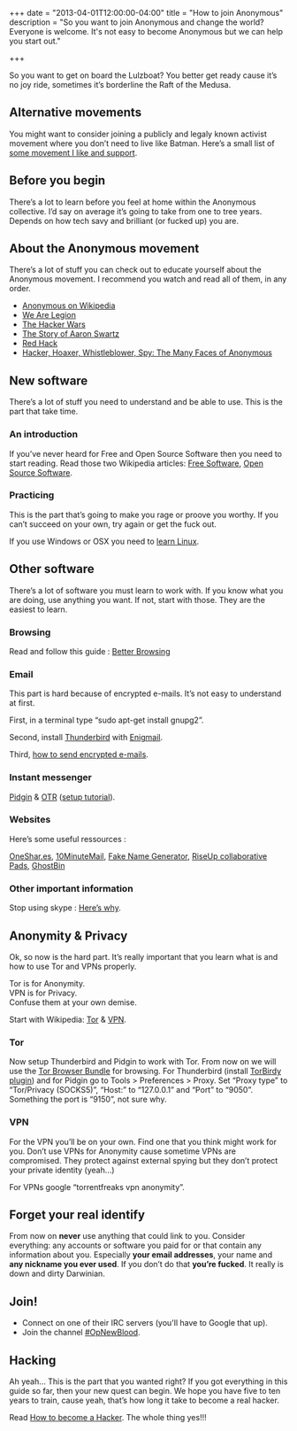 +++
date = "2013-04-01T12:00:00-04:00"
title = "How to join Anonymous"
description = "So you want to join Anonymous and change the world? Everyone is welcome. It's not easy to become Anonymous but we can help you start out."

+++

So you want to get on board the Lulzboat? You better get ready cause it’s no joy ride, sometimes it’s borderline the Raft of the Medusa.

## Alternative movements

You might want to consider joining a publicly and legaly known activist movement where you don’t need to live like Batman. Here’s a small list of [some movement I like and support](https://twitter.com/SageHack/lists/activist-collectives/members).

## Before you begin

There’s a lot to learn before you feel at home within the Anonymous collective. I’d say on average it’s going to take from one to tree years. Depends on how tech savy and brilliant (or fucked up) you are.

## About the Anonymous movement

There’s a lot of stuff you can check out to educate yourself about the Anonymous movement. I recommend you watch and read all of them, in any order.

* [Anonymous on Wikipedia](https://en.wikipedia.org/wiki/Anonymous_group)
* [We Are Legion](http://wearelegionthedocumentary.com/)
* [The Hacker Wars](https://www.youtube.com/watch?v=ku9edEKvGuY)
* [The Story of Aaron Swartz](https://www.youtube.com/watch?v=gpvcc9C8SbM)
* [Red Hack](https://www.youtube.com/watch?v=nf-24WuN--Y)
* [Hacker, Hoaxer, Whistleblower, Spy: The Many Faces of Anonymous](http://www.theguardian.com/books/2014/nov/19/hacker-hoaxer-whistleblower-spy-many-faces-anonymous-gabriella-coleman-review)

## New software

There’s a lot of stuff you need to understand and be able to use. This is the part that take time.

### An introduction

If you’ve never heard for Free and Open Source Software then you need to start reading. Read those two Wikipedia articles: [Free Software](https://en.wikipedia.org/wiki/Free_software), [Open Source Software](https://en.wikipedia.org/wiki/Open-source_software).

### Practicing

This is the part that’s going to make you rage or proove you worthy. If you can’t succeed on your own, try again or get the fuck out.

If you use Windows or OSX you need to [learn Linux](/learn-linux/).

## Other software

There’s a lot of software you must learn to work with. If you know what you are doing, use anything you want. If not, start with those. They are the easiest to learn.

### Browsing

Read and follow this guide : [Better Browsing](https://help.riseup.net/en/better-web-browsing)

### Email

This part is hard because of encrypted e-mails. It’s not easy to understand at first.

First, in a terminal type “sudo apt-get install gnupg2”.

Second, install [Thunderbird](https://www.mozilla.org/en-US/thunderbird/) with [Enigmail](https://www.enigmail.net/home/index.php).

Third, [how to send encrypted e-mails](http://thehackernews.com/2014/01/PGP-encryption-Thunderbird-Enigmail_12.html).

### Instant messenger

[Pidgin](https://pidgin.im/) & [OTR](https://otr.cypherpunks.ca/) ([setup tutorial](https://www.cyberguerrilla.org/blog/?p=17932)).

### Websites

Here’s some useful ressources :

[OneShar.es](https://oneshar.es/), [10MinuteMail](http://10minutemail.com/), [Fake Name Generator](http://www.fakenamegenerator.com/), [RiseUp collaborative Pads](https://pad.riseup.net/), [GhostBin](https://pad.riseup.net/)

### Other important information

Stop using skype : [Here’s why](https://we.riseup.net/riseuphelp+en/skype).

## Anonymity & Privacy

Ok, so now is the hard part. It’s really important that you learn what is and how to use Tor and VPNs properly.

Tor is for Anonymity.  
VPN is for Privacy.  
Confuse them at your own demise.

Start with Wikipedia: [Tor](https://en.wikipedia.org/wiki/Tor_anonymity_network) & [VPN](https://en.wikipedia.org/wiki/Virtual_private_network).

### Tor

Now setup Thunderbird and Pidgin to work with Tor. From now on we will use the [Tor Browser Bundle](https://www.torproject.org/projects/torbrowser.html.en) for browsing. For Thunderbird (install [TorBirdy plugin](https://addons.mozilla.org/en-US/thunderbird/addon/torbirdy/)) and for Pidgin go to Tools > Preferences > Proxy. Set “Proxy type” to “Tor/Privacy (SOCKS5)”, “Host:” to “127.0.0.1” and “Port” to “9050”. Something the port is “9150”, not sure why.

### VPN

For the VPN you’ll be on your own. Find one that you think might work for you. Don’t use VPNs for Anonymity cause sometime VPNs are compromised. They protect against external spying but they don’t protect your private identity (yeah…)

For VPNs google “torrentfreaks vpn anonymity”.

## Forget your real identify

From now on **never** use anything that could link to you. Consider everything: any accounts or software you paid for or that contain any information about you. Especially **your email addresses**, your name and **any nickname you ever used**. If you don’t do that **you’re fucked**. It really is down and dirty Darwinian.

## Join!

* Connect on one of their IRC servers (you'll have to Google that up).
* Join the channel [#OpNewBlood](https://twitter.com/search?q=%23OpNewBlood).

## Hacking

Ah yeah… This is the part that you wanted right? If you got everything in this guide so far, then your new quest can begin. We hope you have five to ten years to train, cause yeah, that’s how long it take to become a real hacker.

Read [How to become a Hacker](/become-a-hacker). The whole thing yes!!!
